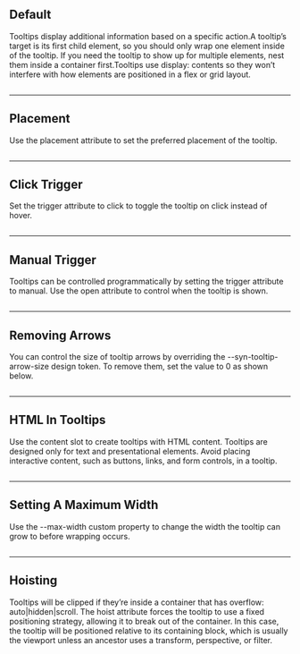 
## Default

Tooltips display additional information based on a specific action.A tooltip’s target is its first child element, so you should only wrap one element inside of the tooltip. If you need the tooltip to show up for multiple elements, nest them inside a container first.Tooltips use display: contents so they won’t interfere with how elements are positioned in a flex or grid layout.

```html

```

---

## Placement

Use the placement attribute to set the preferred placement of the tooltip.

```html

```

---

## Click Trigger

Set the trigger attribute to click to toggle the tooltip on click instead of hover.

```html

```

---

## Manual Trigger

Tooltips can be controlled programmatically by setting the trigger attribute to manual. Use the open attribute to control when the tooltip is shown.

```html

```

---

## Removing Arrows

You can control the size of tooltip arrows by overriding the --syn-tooltip-arrow-size design token. To remove them, set the value to 0 as shown below.

```html

```

---

## HTML In Tooltips

Use the content slot to create tooltips with HTML content. Tooltips are designed only for text and presentational elements. Avoid placing interactive content, such as buttons, links, and form controls, in a tooltip.

```html

```

---

## Setting A Maximum Width

Use the --max-width custom property to change the width the tooltip can grow to before wrapping occurs.

```html

```

---

## Hoisting

Tooltips will be clipped if they’re inside a container that has overflow: auto|hidden|scroll. The hoist attribute forces the tooltip to use a fixed positioning strategy, allowing it to break out of the container. In this case, the tooltip will be positioned relative to its containing block, which is usually the viewport unless an ancestor uses a transform, perspective, or filter.

```html

```
